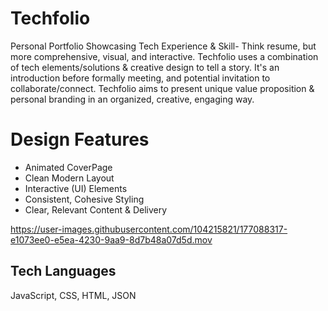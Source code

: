 # Techfolio
Personal Portfolio Showcasing Tech Experience &amp; Skill-
Think resume, but more comprehensive, visual, and interactive. 
Techfolio uses a combination of tech elements/solutions & creative design to tell a story. It's an introduction before formally meeting, and potential invitation to collaborate/connect.
Techfolio aims to present unique value proposition & personal branding in an organized, creative, engaging way.

# Design Features
 * Animated CoverPage            
 * Clean Modern Layout            
 * Interactive (UI) Elements
 * Consistent, Cohesive Styling
 * Clear, Relevant Content & Delivery
 
https://user-images.githubusercontent.com/104215821/177088317-e1073ee0-e5ea-4230-9aa9-8d7b48a07d5d.mov

##   Tech Languages 
   JavaScript, CSS, HTML, JSON
